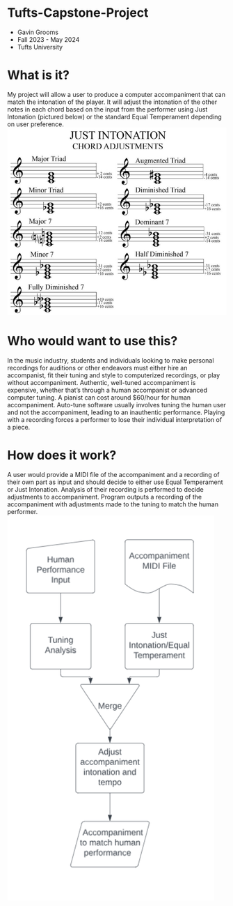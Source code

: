 # Tufts-Capstone-Project
- Gavin Grooms
- Fall 2023 - May 2024
- Tufts University

# What is it?
My project will allow a user to produce a computer accompaniment that can match the intonation of the player. It will adjust the intonation of the other notes in each chord based on the input from the performer using Just Intonation (pictured below) or the standard Equal Temperament depending on user preference.
![image](./just_intonation.jpg)

# Who would want to use this?
In the music industry, students and individuals looking to make personal recordings for auditions or other endeavors must either hire an accompanist, fit their tuning and style to computerized recordings, or play without accompaniment.
Authentic, well-tuned accompaniment is expensive, whether that’s through a human accompanist or advanced computer tuning. 
A pianist can cost around $60/hour for human accompaniment. 
Auto-tune software usually involves tuning the human user and not the accompaniment, leading to an inauthentic performance.
Playing with a recording forces a performer to lose their individual interpretation of a piece.

# How does it work?
A user would provide a MIDI file of the accompaniment and a recording of their own part as input and should decide to either use Equal Temperament or Just Intonation.
Analysis of their recording is performed to decide adjustments to accompaniment.
Program outputs a recording of the accompaniment with adjustments made to the tuning to match the human performer.
![image](./program_flow.png)
